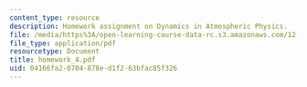 ```yaml
---
content_type: resource
description: Homework assignment on Dynamics in Atmospheric Physics.
file: /media/https%3A/open-learning-course-data-rc.s3.amazonaws.com/12-810-dynamics-of-the-atmosphere-spring-2008/04166fa20704878ed1f263bfac85f326_homework_4.pdf
file_type: application/pdf
resourcetype: Document
title: homework_4.pdf
uid: 04166fa2-0704-878e-d1f2-63bfac85f326
---
```

